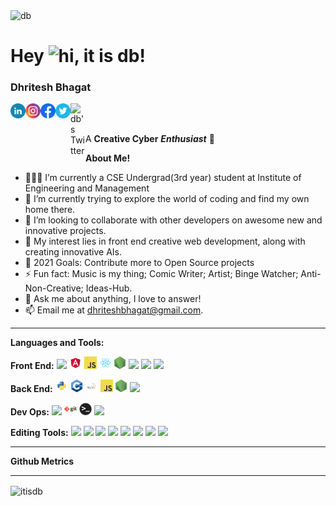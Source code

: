 <img src='https://github.com/itisdb/itisdb/blob/main/ezgif-4-5c6a7a1c5f36.gif' alt='db' width=300px/>
<h1 title="hehehe"> Hey <img src='https://media.tenor.com/images/b617c36f9db276d3146e974b8ff64f4c/tenor.gif' alt='hi' width=50px/>, it is db!</h1>
<h3 title="hehe"> Dhritesh Bhagat</h3>

<a href="https://www.linkedin.com/in/dhritesh-bhagat-8b1052165/">
  <img align="left" alt="db's LinkedIn" width="24px" src="iconfinder_linkedin_circle_294706.png" />
</a>
<a href="https://www.instagram.com/i.art.db/">
  <img align="left" alt="db's Instagram" width="24px" src="iconfinder_instagram_1632517.png" />
</a>
<a href="https://www.facebook.com/dhritesh.bhagat">
  <img align="left" alt="db's Facebook" width="24px" src="iconfinder_social-facebook-2019-circle_4696483.png" />
</a>
<a href="https://twitter.com/it_is_Bhagat">
  <img align="left" alt="db's Twitter" width="24px" src="iconfinder_twitter_circle_294709.png" />
</a>
<a href="https://leetcode.com/itisdb/">
  <img align="left" alt="db's Twitter" width="24px" src="https://upload.wikimedia.org/wikipedia/commons/thumb/a/ab/LeetCode_logo_white_no_text.svg/1200px-LeetCode_logo_white_no_text.svg" />
</a>
<br />
<br />

A **Creative Cyber** ***Enthusiast*** 🚀
   
**About Me!**

- 👨🏽‍💻 I’m currently a CSE Undergrad(3rd year) student at Institute of Engineering and Management
- 🌱 I’m currently trying to explore the world of coding and find my own home there.
- 👯 I’m looking to collaborate with other developers on awesome new and innovative projects.
- 🤔 My interest lies in front end creative web development, along with creating innovative AIs.
- 🥅 2021 Goals: Contribute more to Open Source projects
- ⚡ Fun fact: Music is my thing; Comic Writer; Artist; Binge Watcher; Anti-Non-Creative; Ideas-Hub.
- 💬 Ask me about anything, I love to answer!
- 📫 Email me at [dhriteshbhagat@gmail.com](mailto:dhriteshbhagat@gmail.com).

** **

**Languages and Tools:**  

**Front End:**
<code><img height="20" src="https://upload.wikimedia.org/wikipedia/commons/thumb/9/95/Vue.js_Logo_2.svg/1184px-Vue.js_Logo_2.svg.png"></code>
<code><img height="20" src="angular.png"></code>
<code><img height="20" src="https://raw.githubusercontent.com/github/explore/80688e429a7d4ef2fca1e82350fe8e3517d3494d/topics/javascript/javascript.png"></code>
<code><img height="20" src="https://raw.githubusercontent.com/github/explore/80688e429a7d4ef2fca1e82350fe8e3517d3494d/topics/react/react.png"></code>
<code><img height="20" src="https://raw.githubusercontent.com/github/explore/80688e429a7d4ef2fca1e82350fe8e3517d3494d/topics/nodejs/nodejs.png"></code>
<code><img height="20" src="https://profilinator.rishav.dev/skills-assets/bootstrap-plain.svg"></code>
<code><img height="20" src="https://profilinator.rishav.dev/skills-assets/css3-original-wordmark.svg"></code>
<code><img height="20" src="https://profilinator.rishav.dev/skills-assets/html5-original-wordmark.svg"></code>

**Back End:**
<code><img height="20" src="https://raw.githubusercontent.com/github/explore/80688e429a7d4ef2fca1e82350fe8e3517d3494d/topics/python/python.png"></code>
<code><img height="20" src="https://raw.githubusercontent.com/github/explore/80688e429a7d4ef2fca1e82350fe8e3517d3494d/topics/cpp/cpp.png"></code>
<code><img height="20" src="https://raw.githubusercontent.com/github/explore/80688e429a7d4ef2fca1e82350fe8e3517d3494d/topics/mysql/mysql.png"></code>
<code><img height="20" src="https://raw.githubusercontent.com/github/explore/80688e429a7d4ef2fca1e82350fe8e3517d3494d/topics/javascript/javascript.png"></code>
<code><img height="20" src="https://raw.githubusercontent.com/github/explore/80688e429a7d4ef2fca1e82350fe8e3517d3494d/topics/nodejs/nodejs.png"></code>
<code><img height="20" src="https://profilinator.rishav.dev/skills-assets/firebase.png"></code>

**Dev Ops:**
<code><img height="20" src="https://profilinator.rishav.dev/skills-assets/google_cloud-icon.svg"></code>
<code><img height="20" src="https://raw.githubusercontent.com/github/explore/80688e429a7d4ef2fca1e82350fe8e3517d3494d/topics/git/git.png"></code>
<code><img height="20" src="https://raw.githubusercontent.com/github/explore/80688e429a7d4ef2fca1e82350fe8e3517d3494d/topics/terminal/terminal.png"></code>
<code><img height="20" src="https://profilinator.rishav.dev/skills-assets/firebase.png"></code>

**Editing Tools:**
<code><img height="20" src="https://profilinator.rishav.dev/skills-assets/adobepremierepro.png"></code>
<code><img height="20" src="https://profilinator.rishav.dev/skills-assets/aftereffects.png"></code>
<code><img height="20" src="https://profilinator.rishav.dev/skills-assets/lightroom.png"></code>
<code><img height="20" src="https://profilinator.rishav.dev/skills-assets/photoshop-plain.svg"></code>
<code><img height="20" src="https://upload.wikimedia.org/wikipedia/commons/thumb/0/0c/Blender_logo_no_text.svg/587px-Blender_logo_no_text.svg.png"></code>
<code><img height="20" src="https://unity3d.com/files/images/ogimg.jpg?1"></code>
<code><img height="20" src="https://cdn.iconscout.com/icon/free/png-512/unreal-engine-555438.png"></code>
<code><img height="20" src="https://upload.wikimedia.org/wikipedia/commons/thumb/d/da/Unreal_Engine_Logo.svg/1200px-Unreal_Engine_Logo.svg.png"></code>

** **
**Github Metrics**
** **
<img align="center" src="https://github-readme-streak-stats.herokuapp.com/?user=itisdb&count_private=true&theme=radical" alt="itisdb" />
